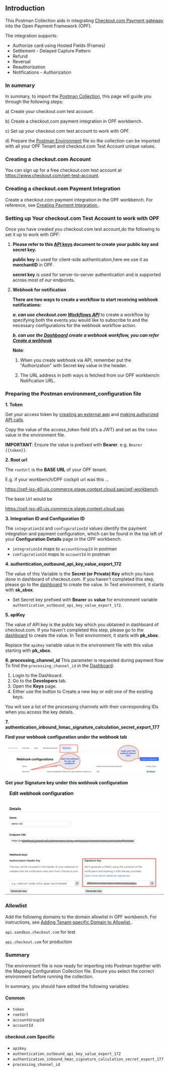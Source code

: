## Introduction ##
This Postman Collection aids in integrating [Checkout.com Payment gateway](https://www.checkout.com/docs) into the Open Payment Framework (OPF).

The integration supports:

* Authorize card using Hosted Fields (Frames)
* Settlement - Delayed Capture Pattern
* Refund
* Reversal
* Reauthorization
* Notifications - Authorization


### In summary ###
In summary, to import the [Postman Collection](mapping_configuration.json), this page will guide you through the following steps:

a) Create your checkout.com test account.

b) Create a checkout.com payment integration in OPF workbench.

c) Set up your checkout.com test account to work with OPF.

d) Prepare the [Postman Environment](environment_configuration.json) file so the collection can be imported with all your OPF Tenant and checkout.com Test Account unique values. 

### Creating a checkout.com Account ###
You can sign up for a free checkout.com test account at https://www.checkout.com/get-test-account.


### Creating a checkout.com Payment Integration ###
Create a checkout.com payment integration in the OPF workbench. For reference, see [Creating Payment Integration
](https://help.sap.com/docs/OPEN_PAYMENT_FRAMEWORK/3580ff1b17144b8780c055bbb7c2bed3/20a64f954df1425391757759011e7e6b.html).


### Setting up Your checkout.com Test Account to work with OPF ###
Once you have created you checkout.com test account,do the following to set it up to work with OPF:
1. **Please refer to this [API keys](https://www.checkout.com/docs/developer-resources/api/manage-api-keys/api-keys) document to create your public key and secret key.**

   **public key** is used for client-side authentication,here we use it as **merchantID** in OPF.
   
   **secret key** is used for server-to-server authentication and is supported across most of our endpoints.

2. **Webhook for notification**

   **There are two ways to create a workflow to start receiving webhook notifications:**

   ***a. can use checkout.com [Workflows API](https://www.checkout.com/docs/developer-resources/webhooks/manage-webhooks#Add_a_new_workflow)*** to create a workflow by specifying both the events you would like to subscribe to and the necessary configurations for the webhook workflow action.

   ***b. can use the [Dashboard](https://dashboard.checkout.com/) create a webhook workflow, you can refer [Create a webhook](https://www.checkout.com/docs/business-operations/use-the-dashboard/developers/webhooks#Create_a_webhook)***

   **Note**:
   1. When you create webhook via API, remember put the "Authorization" with Secret key value in the header.

   2. The URL address in both ways is fetched from our OPF workbench: Notification URL.


### Preparing the Postman environment_configuration file ###

**1. Token**

Get your access token by [creating an external app](https://help.sap.com/docs/OPEN_PAYMENT_FRAMEWORK/8ccca5bb539a49258e924b467ee4e1c2/d927d21974fe4b368e063f72733bf0fe.html) and [making authorized API calls](https://help.sap.com/docs/OPEN_PAYMENT_FRAMEWORK/8ccca5bb539a49258e924b467ee4e1c2/40c792e66e2942209dc853a43533d78d.html).

Copy the value of the access_token field (it’s a JWT) and set as the ``token`` value in the environment file.

**IMPORTANT**: Ensure the value is prefixed with **Bearer**. e.g. ``Bearer {{token}}``.

**2. Root url**

The ``rootUrl`` is the **BASE URL** of your OPF tenant.

E.g. if your workbench/OPF cockpit url was this …

<https://opf-iss-d0.uis.commerce.stage.context.cloud.sap/opf-workbench>.

The base Url would be

https://opf-iss-d0.uis.commerce.stage.context.cloud.sap.


**3. Integration ID and Configuration ID**

The ``integrationId`` and ``configurationId`` values identify the payment integration and payment configuration, which can be found in the top left of your **Configuration Details** page in the OPF workbench.

* ``integrationId`` maps to ``accountGroupId`` in postman
* ``configurationId`` maps to ``accountId`` in postman

**4. authentication_outbound_api_key_value_export_172**

The value of this Variable is the **Secret (or Private) Key** which you have done in dashboard of checkout.com. If you haven't completed this step, please go to the [dashboard](https://dashboard.checkout.com/) to create the value. In Test environment, it starts with **sk_sbox**.

* Set Secret key prefixed with **Bearer** as **value** for environment variable  ``authentication_outbound_api_key_value_export_172``.


**5. apiKey**

The value of API key is the public key which you obtained in dashboard of checkout.com. If you haven't completed this step, please go to the [dashboard](https://dashboard.checkout.com/) to create the value. In Test environment, it starts with **pk_sbox**.

Replace the ``apiKey`` variable value in the environment file with this value starting with **pk_sbox**.


**6. processing_channel_id**
This parameter is requested during payment flow
To find the ``processing_channel_id`` in the  [Dashboard](https://dashboard.checkout.com/):
1. Login to the Dashboard.
2. Go to the **Developers** tab.
3. Open the **Keys** page.
4. Either use the button to Create a new key or edit one of the existing keys.

You will see a list of the processing channels with their corresponding IDs when you access the key details.


**7. authentication_inbound_hmac_signature_calculation_secret_export_177**

   **Find your webhook configuration under the webhook tab**

   ![](images/signature_key_1.png)

   **Get your Signature key under this webhook configuration**

   ![](images/signature_key_2.png)



### Allowlist
Add the following domains to the domain allowlist in OPF workbench. For instructions, see [Adding Tenant-specific Domain to Allowlist
](https://help.sap.com/docs/OPEN_PAYMENT_FRAMEWORK/3580ff1b17144b8780c055bbb7c2bed3/a6836485b4494cfaad4033b4ee7a9c64.html).


``api.sandbox.checkout.com`` for test

``api.checkout.com`` for production


### Summary

The environment file is now ready for importing into Postman together with the Mapping Configuration Collection file. Ensure you select the correct environment before running the collection.

In summary, you should have edited the following variables: 

#### Common
- ``token``
- ``rootUrl``
- ``accountGroupId``
- ``accountId`` 

#### checkout.com Specific
- ``apiKey``
- ``authentication_outbound_api_key_value_export_172``
- ``authentication_inbound_hmac_signature_calculation_secret_export_177``
- ``processing_channel_id`` 
  
